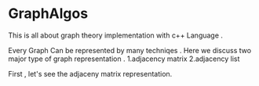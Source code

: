 # GraphAlgos
This is all about graph theory implementation with c++ Language .

Every  Graph Can be represented by many techniqes . 
Here we discuss two major type of graph representation .
 1.adjacency matrix
 2.adjacency list
 
First , let's see the adjaceny  matrix representation.
 
